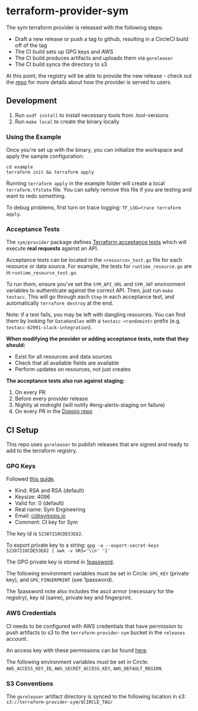 # terraform-provider-sym

The sym terraform provider is released with the following steps:
* Draft a new release or push a tag to github, resulting in a CircleCI build off of the tag
* The CI build sets up GPG keys and AWS
* The CI build produces artifacts and uploads them via `goreleaser`
* The CI build syncs the directory to s3

At this point, the registry will be able to provide the new release - check out the [repo](https://github.com/symopsio/terraform-registry) for more details about how the provider is served to users.

## Development

1. Run `asdf install` to install necessary tools from .tool-versions
2. Run `make local` to create the binary locally

### Using the Example

Once you're set up with the binary, you can initialize the workspace and apply the sample configuration:

```shell
cd example
terraform init && terraform apply
```

Running `terraform apply` in the example folder will create a local `terraform.tfstate` file. You can safely remove this file if you are testing and want to redo something.

To debug problems, first turn on trace logging: `TF_LOG=trace terraform apply`.

### Acceptance Tests

The `sym/provider` package defines [Terraform acceptance tests](https://www.terraform.io/plugin/sdkv2/testing/acceptance-tests) which will execute **real requests** against an API.

Acceptance tests can be located in the `<resource>_test.go` file for each resource or data source. For example, the tests for `runtime_resource.go` are in `runtime_resource_test.go`.

To run them, ensure you've set the `SYM_API_URL` and `SYM_JWT` environment variables to authenticate against the correct API. Then, just run `make testacc`. This will go through each `Step` in each acceptance test, and automatically `terraform destroy` at the end.

Note: if a test fails, you may be left with dangling resources. You can find them by looking for `DataHandles` with a `testacc-<randomint>` prefix (e.g. `testacc-62991-slack-integration`).

**When modifying the provider or adding acceptance tests, note that they should:**
* Exist for all resources and data sources
* Check that all available fields are available
* Perform updates on resources, not just creates

**The acceptance tests also run against staging:**
1. On every PR
2. Before every provider release
3. Nightly at midnight (will notify #eng-alerts-staging on failure)
4. On every PR in the [Doppio repo](https://github.com/symopsio/doppio)

## CI Setup

This repo uses `goreleaser` to publish releases that are signed and ready to add to the terraform registry.

### GPG Keys

Followed [this guide](https://docs.github.com/en/free-pro-team@latest/github/authenticating-to-github/generating-a-new-gpg-key).

* Kind: RSA and RSA (default)
* Keysize: 4096
* Valid for: 0 (default)
* Real name: Sym Engineering
* Email: ci@symops.io
* Comment: CI key for Sym

The key id is `52387210CDE53E82`.

To export private key to a string:
`gpg -a --export-secret-keys 52387210CDE53E82 | awk -v ORS='\\n' '1'`

The GPG private key is stored in [1password](https://start.1password.com/open/i?a=2TO6ZEW3SJD4LNVVDNSFUVV4EM&v=u22rzchdnmtttx65w2diswg5hu&i=n4dfszockvgxziiiznj6ogxstm&h=team-sym.1password.com).

The following environment variables must be set in Circle: `GPG_KEY` (private key), and `GPG_FINGERPRINT` (see 1password).

The 1password note also includes the ascii armor (necessary for the registry), key id (same), private key and fingerprint.

### AWS Credentials

CI needs to be configured with AWS credentials that have permission to push artifacts to s3 to the `terraform-provider-sym`
bucket in the `releases` account.

An access key with these permissions can be found [here](https://start.1password.com/open/i?a=2TO6ZEW3SJD4LNVVDNSFUVV4EM&v=mmb6xlaf5eafg4r5btb4cqdrbi&i=mfjbvwhc6ndzxdquedk525v5oy&h=team-sym.1password.com).

The following environment variables must be set in Circle: `AWS_ACCESS_KEY_ID`, `AWS_SECRET_ACCESS_KEY`, `AWS_DEFAULT_REGION`.

### S3 Conventions

The `goreleaser` artifact directory is synced to the following location in s3: `s3://terraform-provider-sym/$CIRCLE_TAG/`
